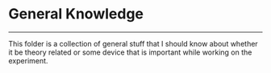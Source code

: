 
# General Knowledge

---

This folder is a collection of general stuff that I should know about whether it be theory related or some device that is important while working on the experiment.
